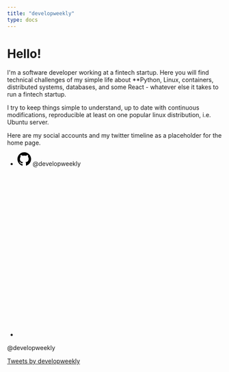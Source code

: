 ```yaml
---
title: "developweekly"
type: docs
---
```


# Hello!

I'm a software developer working at a fintech startup. Here you will find technical challenges of my simple life about **Python, Linux, containers, distributed systems, databases, and some React - whatever else it takes to run a fintech startup.

I try to keep things simple to understand, up to date with continuous modifications, reproducible at least on one popular linux distribution, i.e. Ubuntu server.

Here are my social accounts and my twitter timeline as a placeholder for the home page.

  - <svg height="32" class="octicon octicon-mark-github" viewBox="0 0 16 16" version="1.1" width="32" aria-hidden="true"><path fill-rule="evenodd" d="M8 0C3.58 0 0 3.58 0 8c0 3.54 2.29 6.53 5.47 7.59.4.07.55-.17.55-.38 0-.19-.01-.82-.01-1.49-2.01.37-2.53-.49-2.69-.94-.09-.23-.48-.94-.82-1.13-.28-.15-.68-.52-.01-.53.63-.01 1.08.58 1.23.82.72 1.21 1.87.87 2.33.66.07-.52.28-.87.51-1.07-1.78-.2-3.64-.89-3.64-3.95 0-.87.31-1.59.82-2.15-.08-.2-.36-1.02.08-2.12 0 0 .67-.21 2.2.82.64-.18 1.32-.27 2-.27.68 0 1.36.09 2 .27 1.53-1.04 2.2-.82 2.2-.82.44 1.1.16 1.92.08 2.12.51.56.82 1.27.82 2.15 0 3.07-1.87 3.75-3.65 3.95.29.25.54.73.54 1.48 0 1.07-.01 1.93-.01 2.2 0 .21.15.46.55.38A8.013 8.013 0 0 0 16 8c0-4.42-3.58-8-8-8z"></path></svg> @developweekly
  - <svg viewBox="328 355 335 276" xmlns="http://www.w3.org/2000/svg">
  <path d="
    M 630, 425
    A 195, 195 0 0 1 331, 600
    A 142, 142 0 0 0 428, 570
    A  70,  70 0 0 1 370, 523
    A  70,  70 0 0 0 401, 521
    A  70,  70 0 0 1 344, 455
    A  70,  70 0 0 0 372, 460
    A  70,  70 0 0 1 354, 370
    A 195, 195 0 0 0 495, 442
    A  67,  67 0 0 1 611, 380
    A 117, 117 0 0 0 654, 363
    A  65,  65 0 0 1 623, 401
    A 117, 117 0 0 0 662, 390
    A  65,  65 0 0 1 630, 425
    Z"
    style="fill:#3BA9EE;"/>
  </svg> @developweekly


<!-- twitter-timeline -->
<div style="max-width: 588px;">
	<a class="twitter-timeline"
		data-lang="en"
		data-width="100%"
		href="https://twitter.com/developweekly?ref_src=twsrc%5Etfw"
	>
		Tweets by developweekly
	</a>
</div>
